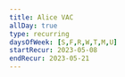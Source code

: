 ```yaml
---
title: Alice VAC
allDay: true
type: recurring
daysOfWeek: [S,F,R,W,T,M,U]
startRecur: 2023-05-08
endRecur: 2023-05-21
---
```

